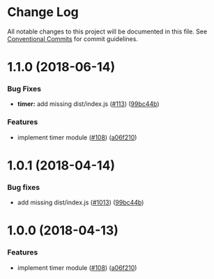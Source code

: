 # Change Log

All notable changes to this project will be documented in this file.
See [Conventional Commits](https://conventionalcommits.org) for commit guidelines.

<a name="1.1.0"></a>
# 1.1.0 (2018-06-14)


### Bug Fixes

* **timer:** add missing dist/index.js ([#113](https://github.com/WeTransfer/concorde.js/issues/113)) ([99bc44b](https://github.com/WeTransfer/concorde.js/commit/99bc44b))


### Features

* implement timer module ([#108](https://github.com/WeTransfer/concorde.js/issues/108)) ([a06f210](https://github.com/WeTransfer/concorde.js/commit/a06f210))




<a name="1.0.1"></a>
# 1.0.1 (2018-04-14)

### Bug fixes

* add missing dist/index.js ([#1013](https://github.com/WeTransfer/concorde.js/pull/113)) ([99bc44b](https://github.com/WeTransfer/concorde.js/commit/99bc44b))

<a name="1.0.0"></a>
# 1.0.0 (2018-04-13)

### Features

* implement timer module ([#108](https://github.com/WeTransfer/concorde.js/pull/108)) ([a06f210](https://github.com/WeTransfer/concorde.js/commit/a06f210))
